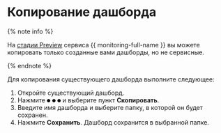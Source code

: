 # Копирование дашборда

{% note info %}

На [стадии Preview](../../../overview/concepts/launch-stages) сервиса {{ monitoring-full-name }} вы можете копировать только созданные вами дашборды, но не сервисные.

{% endnote %}

Для копирования существующего дашборда выполните следующее:

1. Откройте существующий дашборд.
1. Нажмите ![image](../../_assets/ellipsis.svg) и выберите пункт **Скопировать**.
1. Введите имя дашборда и выберите папку, в которой он будет сохранен.
1. Нажмите **Сохранить**. Дашборд сохранится в выбранной папке.

